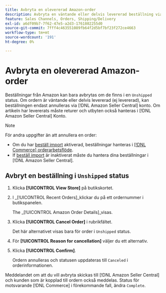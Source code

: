 ```yaml
---
title: Avbryta en olevererad Amazon-order
description: Avbryta en väntande eller delvis levererad beställning via din Amazon [!DNL Seller Central] konto.
feature: Sales Channels, Orders, Shipping/Delivery
exl-id: a6df09b7-7f62-47e5-a2d3-1761802255d0
source-git-commit: 7fff4c463551089fb64f2d5bf7bf23f272ce4663
workflow-type: tm+mt
source-wordcount: '191'
ht-degree: 0%

---
```


# Avbryta en olevererad Amazon-order

Beställningar från Amazon kan bara avbrytas om de finns i en `Unshipped` status. Om ordern är väntande eller delvis levererad (ej levererad), kan beställningen endast annulleras via [!DNL Amazon Seller Central] konto. Om artikeln har levererats måste returer och utbyten också hanteras i [!DNL Amazon Seller Central] Konto.

>[!NOTE]
>
>För andra uppgifter än att annullera en order:
>
>- Om du har [beställ import](./order-settings.md) aktiverad, beställningar hanteras i [[!DNL Commerce] orderarbetsflöde](https://experienceleague.adobe.com/docs/commerce-admin/stores-sales/order-management/orders/orders.html).
>- If [beställ import](./order-settings.md) är inaktiverat måste du hantera dina beställningar i [!DNL Amazon Seller Central].

## Avbryt en beställning i `Unshipped` status

1. Klicka **[!UICONTROL View Store]** på butikskortet.

1. I _[!UICONTROL Recent Orders]_klickar du på ett ordernummer i butikspanelen.

   The _[!UICONTROL Amazon Order Details]_visas.

1. Klicka **[!UICONTROL Cancel Order]** i rubrikfältet.

   Det här alternativet visas bara för order i `Unshipped` status.

1. För **[!UICONTROL Reason for cancellation]** väljer du ett alternativ.

1. Klicka **[!UICONTROL Confirm]**.

   Ordern annulleras och statusen uppdateras till `Canceled` i orderinformationen.

Meddelandet om att du vill avbryta skickas till [!DNL Amazon Seller Central] och kunden som är kopplad till ordern också meddelas. Status för motsvarande [!DNL Commerce] i förekommande fall, ändra `Complete`.
